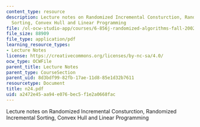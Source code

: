 ```yaml
---
content_type: resource
description: Lecture notes on Randomized Incremental Consturction, Randomized Incremental
  Sorting, Convex Hull and Linear Programming
file: /ol-ocw-studio-app/courses/6-856j-randomized-algorithms-fall-2002/a2472e45aa94e076bec5f1e2a0668fac_n24.pdf
file_size: 88909
file_type: application/pdf
learning_resource_types:
- Lecture Notes
license: https://creativecommons.org/licenses/by-nc-sa/4.0/
ocw_type: OCWFile
parent_title: Lecture Notes
parent_type: CourseSection
parent_uid: 8d3bdf99-82fb-17ae-11d8-85e1d32b7611
resourcetype: Document
title: n24.pdf
uid: a2472e45-aa94-e076-bec5-f1e2a0668fac
---
```

Lecture notes on Randomized Incremental Consturction, Randomized Incremental Sorting, Convex Hull and Linear Programming